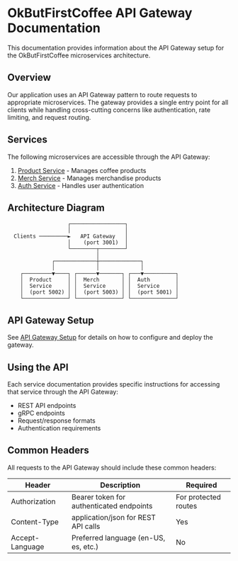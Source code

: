 # OkButFirstCoffee API Gateway Documentation

This documentation provides information about the API Gateway setup for the OkButFirstCoffee microservices architecture.

## Overview

Our application uses an API Gateway pattern to route requests to appropriate microservices. The gateway provides a single entry point for all clients while handling cross-cutting concerns like authentication, rate limiting, and request routing.

## Services

The following microservices are accessible through the API Gateway:

1. [Product Service](./product-service.md) - Manages coffee products
2. [Merch Service](./merch-service.md) - Manages merchandise products
3. [Auth Service](./auth-service.md) - Handles user authentication

## Architecture Diagram

```
                   ┌─────────────────┐
                   │                 │
  Clients ─────────►   API Gateway   │
                   │    (port 3001)  │
                   └────────┬────────┘
                            │
              ┌─────────────┼─────────────┐
              │             │             │
    ┌─────────▼────┐ ┌──────▼───────┐ ┌───▼──────────┐
    │  Product     │ │  Merch       │ │  Auth        │
    │  Service     │ │  Service     │ │  Service     │
    │  (port 5002) │ │  (port 5003) │ │  (port 5001) │
    └──────────────┘ └──────────────┘ └──────────────┘
```

## API Gateway Setup

See [API Gateway Setup](./api-gateway-setup.md) for details on how to configure and deploy the gateway.

## Using the API

Each service documentation provides specific instructions for accessing that service through the API Gateway:

- REST API endpoints
- gRPC endpoints
- Request/response formats
- Authentication requirements

## Common Headers

All requests to the API Gateway should include these common headers:

| Header          | Description                               | Required |
|-----------------|-------------------------------------------|----------|
| Authorization   | Bearer token for authenticated endpoints   | For protected routes |
| Content-Type    | application/json for REST API calls       | Yes      |
| Accept-Language | Preferred language (en-US, es, etc.)      | No       |
